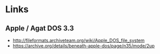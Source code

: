 # Links

## Apple / Agat DOS 3.3

* http://fileformats.archiveteam.org/wiki/Apple_DOS_file_system
* https://archive.org/details/beneath-apple-dos/page/n35/mode/2up
